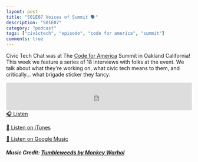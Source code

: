 ```yaml
---
layout: post
title: "S01E07 Voices of Summit 🗣️"
description: "S01E07"
category: "podcast"
tags: ["civictech", "episode", "code for america", "summit"]
comments: true
---
```

Civic Tech Chat was at The [Code for America](https://codeforamerica.org) Summit in Oakland California! This week we feature a series of 18 interviews with folks at the event. We talk about what they're working on, what civic tech means to them, and critically... what brigade sticker they fancy.

<iframe width="100%" height="75" scrolling="no" frameborder="no" allow="autoplay" src="https://w.soundcloud.com/player/?url=https%3A//api.soundcloud.com/tracks/457682097&color=%23ff5500&auto_play=false&hide_related=false&show_comments=true&show_user=true&show_reposts=false&show_teaser=true&visual=true"></iframe>
<a href="https://soundcloud.com/user-227289754/s01e07-voices-of-summit" target="_blank">🎧 Listen</a>

[📱 Listen on iTunes](https://itunes.apple.com/us/podcast/civic-tech-chat/id1350640468?mt=2)

[📱 Listen on Google Music](https://play.google.com/music/listen?u=0#/ps/I2inksjzzzmbxhg5wbojr624doa)

##### Music Credit: [Tumbleweeds by Monkey Warhol](http://freemusicarchive.org/music/Monkey_Warhol/Lonely_Hearts_Challenge/Monkey_Warhol_-_Tumbleweeds)
